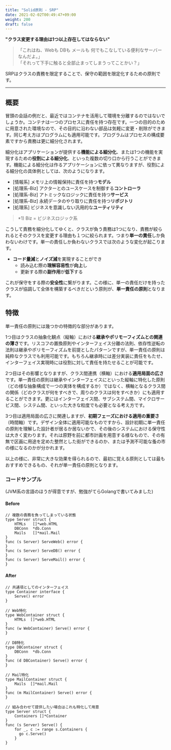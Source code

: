 ```yaml
---
title: "Solid原則 - SRP"
date: 2021-02-02T00:49:47+09:00
weight: 200
draft: false
---
```

**"クラス変更する理由は1つ以上存在してはならない"**

> 「これはね、Webも DBも メールも 何でもこなしている便利なサーバーなんだよ。」  
> 「それって下手に触ると全部止まってしまうってことかい？」

SRPはクラスの責務を限定することで、保守の範囲を限定化するための原則です。

---
## 概要
<!-- <details> -->

冒頭の会話の例だと、最近ではコンテナを活用して環境を分離するのではないでしょうか。コンテナは一つのプロセスに責任を持つ存在です。一つの目的のために用意された環境なので、その目的に沿わない部品は気軽に変更・削除ができます。同じ考え方はプログラムにも適用可能です。プログラムはプロセスの構成要素ですから責務は更に細分化されます。

細分化はアプリケーションが提供する**機能による細分化**、または1つの機能を実現するための**役割による細分化**、といった複数の切り口から行うことができます。機能による細分化は作るアプリケーションに依って異なりますが、役割による細分化の具体例としては、次のようになります。

- [情報系] メモリ上の情報保持に責任を持つ**モデル**
- [処理系-Biz] アクターとのユースケースを制御する**コントローラ**
- [処理系-Biz] アトミックなロジックに責任を持つ**サービス**
- [処理系-Biz] 永続データのやり取りに責任を持つ**リポジトリ**
- [処理系] ビジネスを意識しない汎用的な**ユーティリティ**

> *1) Biz = ビジネスロジック系

こうして責務を細分化してゆくと、クラスが負う責務は1つになり、責務が絞られるとそのクラスを変更する理由も１つに絞られます。つまり**単一の責任**しか負わないわけです。単一の責任しか負わないクラスでは次のような変化が起こります。

- **コード量減**と**ノイズ減**を実現することができ
  - 読み込む際の**理解容易性**が**向上**し
  - 更新する際の**副作用**が**低下**する
  
これが保守をする際の**安全性**に繋がります。この様に、単一の責任だけを持ったクラスが協調して全体を構築するべきだという原則が、**単一責任の原則**となります。

## 特徴
単一責任の原則には幾つかの特徴的な部分があります。

1つ目はクラスの抽象化観点（縦軸）における**継承やポリモーフィズムとの関連の薄さ**です。リスコフの置換原則やインターフェイス分離の法則、依存性逆転の法則は継承やポリモーフィズムを前提としたパターンですが、単一責任の原則は純粋なクラスでも利用可能です。もちろん継承時には差分実装に責任をもたせ、インターフェイス実現時には役割に対して責任を持たせることが可能です。

2つ目はその影響となりますが、クラス間連携（横軸）における**適用局面の広さ**です。単一責任の原則は継承やインターフェイスにといった縦軸に特化した原則（どの様な抽象構成で一つの実体を構成するか）ではなく、横軸となるクラス間の関係（どのクラスが何をすべきで、周りのクラスは何をすべきか）にも適用することができます。更にはインターフェイス間、サブシステム間、マイクロサービス間、システム間、といった大きな粒度でも必要となる考え方です。

3つ目は適用局面の広さに関連しますが、**初期フェーズにおける適用の重要さ**（時間軸）です。デザイン全体に適用可能なものですから、設計初期に単一責任の原則を理解した設計者が居るか居ないかで、その後のシステムにおける保守性は大きく変わります。それは原野を前に都市計画を用意する様なもので、その有無で区画に用途を定めた整然とした街ができるのか、または予測不可能な蚤の市の様になるのかが分かれます。

以上の様に、非常に大きな効果を得られるので、最初に覚える原則としては最もおすすめできるもの、それが単一責任の原則となります。

### コードサンプル
(JVM系の言語のほうが得意ですが、勉強がてらGolangで書いてみました)

#### Before
```golang
// 複数の責務を負ってしまっている状態
type Server struct {
    HTMLs   []*web.HTML
    DBConn  *db.Conn
    Mails   []*mail.Mail
}
func (s Server) ServeWeb() error {
}
func (s Server) ServeDB() error {
}
func (s Server) ServeMail() error {
}
```

#### After
```golang
// 共通項としてのインターフェイス
type Container interface {
    Serve() error
}

// Web特化
type WebContainer struct {
    HTMLs  []*web.HTML
}
func (w WebContainer) Serve() error {
}

// DB特化
type DBContainer struct {
    DBConn  *db.Conn
}
func (d DBContainer) Serve() error {
}

// Mail特化
type MailContainer struct {
    Mails  []*mail.Mail
}
func (m MailContainer) Serve() error {
}

// 組み合わせて提供したい場合はこれも特化して用意
type Server struct {
    Containers []*Container
}
func (s Server) Serve() {
    for _, c := range s.Containers {
      go c.Serve()
    }
}
```
<!-- </details> -->
